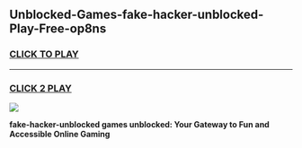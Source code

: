 
## Unblocked-Games-fake-hacker-unblocked-Play-Free-op8ns
<h3>
<a href="https://premium76.site?title=fake-hacker-unblocked&ref=12A">CLICK TO PLAY</a></h3>
<hr>

<h3>
<a href="https://premium76.site?title=fake-hacker-unblocked&ref=12A">CLICK 2 PLAY</a>
  
</h3>

<a href="https://premium76.site?title=fake-hacker-unblocked&ref=12A"><img src="https://clearcache.store/games.png"></a>


**fake-hacker-unblocked games unblocked: Your Gateway to Fun and Accessible Online Gaming**
